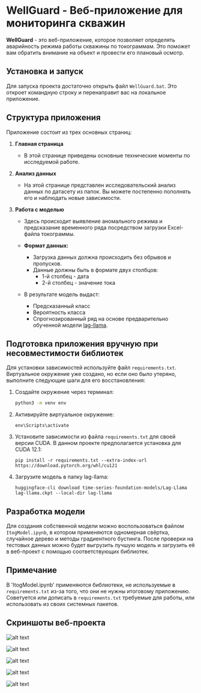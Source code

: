 # WellGuard - Веб-приложение для мониторинга скважин

**WellGuard** - это веб-приложение, которое позволяет определять аварийность режима работы скважины по токограммам. Это поможет вам обратить внимание на объект и провести его плановый осмотр.

## Установка и запуск

Для запуска проекта достаточно открыть файл `WellGuard.bat`. Это откроет командную строку и перенаправит вас на локальное приложение.

## Структура приложения

Приложение состоит из трех основных страниц:

1. **Главная страница**
   - В этой странице приведены основные технические моменты по исследуемой работе.
  
2. **Анализ данных**
   - На этой странице представлен исследовательский анализ данных по датасету из папок. Вы можете постепенно пополнять его и наблюдать новые зависимости.
  
3. **Работа с моделью**
   - Здесь происходит выявление аномального режима и предсказание временного ряда посредством загрузки Excel-файла токограммы. 
   - **Формат данных:** 
     - Загрузка данных должна происходить без обрывов и пропусков.
     - Данные должны быть в формате двух столбцов:
       - 1-й столбец - дата
       - 2-й столбец - значение тока

   - В результате модель выдаст:
     - Предсказанный класс
     - Вероятность класса
     - Спрогнозированный ряд на основе предварительно обученной модели [lag-llama](https://huggingface.co/time-series-foundation-models/Lag-Llama).

## Подготовка приложения вручную при несовместимости библиотек

Для установки зависимостей используйте файл `requirements.txt`. Виртуальное окружение уже создано, но если оно было утеряно, выполните следующие шаги для его восстановления:

1. Создайте окружение через терминал:

   ```bash
   python3 -m venv env
   ```
2. Активируйте виртуальное окружение:
   ```
   env\Scripts\activate
   ```
3. Установите зависимости из файла `requirements.txt` для своей версии CUDA. В данном проекте предполагается установка для CUDA 12.1:
   ```
   pip install -r requirements.txt --extra-index-url https://download.pytorch.org/whl/cu121
   ```
4. Загрузите модель в папку lag-llama:
   ```
   huggingface-cli download time-series-foundation-models/Lag-Llama lag-llama.ckpt --local-dir lag-llama
   ```

## Разработка модели

Для создания собственной модели можно воспользоваться файлом `ItogModel.ipynb`, в котором применяются одномерная свёртка, случайное дерево и методы градиентного бустинга.
После проверки на тестовых данных можно будет выгрузить лучшую модель и загрузить её в веб-проект с помощью соответствующих библиотек.

## Примечание

В 'ItogModel.ipynb' применяются библиотеки, не используемые в `requirements.txt` из-за того, что они не нужны итоговому приложению. Советуется или дописать в `requirements.txt` требуемые для работы, или использовать из своих системных пакетов.

## Скриншоты веб-проекта

![alt text](./Images/Page%201.jfif)

![alt text](./Images/Page%202.jfif)

![alt text](./Images/Page%203.png)

![alt text](./Images/Page%204.jfif)

![alt text](./Images/Page%205.jfif)